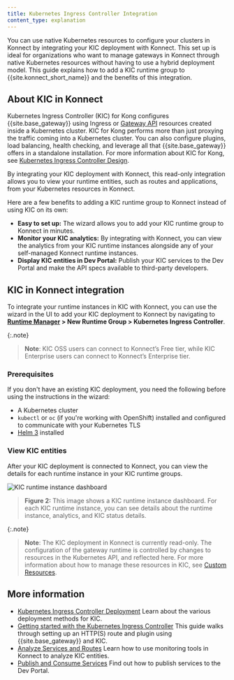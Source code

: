 ```yaml
---
title: Kubernetes Ingress Controller Integration
content_type: explanation
---
```


You can use native Kubernetes resources to configure your clusters in Konnect by integrating your KIC deployment with Konnect. This set up is ideal for organizations who want to manage gateways in Konnect through native Kubernetes resources without having to use a hybrid deployment model. This guide explains how to add a KIC runtime group to {{site.konnect_short_name}} and the benefits of this integration. 

## About KIC in Konnect

Kubernetes Ingress Controller (KIC) for Kong configures {{site.base_gateway}} using Ingress or [Gateway API](https://gateway-api.sigs.k8s.io/) resources created inside a Kubernetes cluster. KIC for Kong performs more than just proxying the traffic coming into a Kubernetes cluster. You can also configure plugins, load balancing, health checking, and leverage all that {{site.base_gateway}} offers in a standalone installation. For more information about KIC for Kong, see [Kubernetes Ingress Controller Design](/kubernetes-ingress-controller/latest/concepts/design/). 

By integrating your KIC deployment with Konnect, this read-only integration allows you to view your runtime entities, such as routes and applications, from your Kubernetes resources in Konnect.  

Here are a few benefits to adding a KIC runtime group to Konnect instead of using KIC on its own:
* **Easy to set up:** The wizard allows you to add your KIC runtime group to Konnect in minutes.
* **Monitor your KIC analytics:** By integrating with Konnect, you can view the analytics from your KIC runtime instances alongside any of your self-managed Konnect runtime instances. 
* **Display KIC entities in Dev Portal:** Publish your KIC services to the Dev Portal and make the API specs available to third-party developers. 

## KIC in Konnect integration

To integrate your runtime instances in KIC with Konnect, you can use the wizard in the UI to add your KIC deployment to Konnect by navigating to **[Runtime Manager](https://cloud.konghq.com/runtime-manager) > New Runtime Group > Kubernetes Ingress Controller**.

{:.note}
> **Note**: KIC OSS users can connect to Konnect’s Free tier, while KIC Enterprise users can connect to Konnect’s Enterprise tier.

### Prerequisites

If you don't have an existing KIC deployment, you need the following before using the instructions in the wizard:
*  A Kubernetes cluster 
* `kubectl` or `oc` (if you're working with OpenShift) installed and configured to communicate with your Kubernetes TLS
* [Helm 3](https://helm.sh/docs/intro/install/) installed

### View KIC entities

After your KIC deployment is connected to Konnect, you can view the details for each runtime instance in your KIC runtime groups. 

![KIC runtime instance dashboard](/assets/images/docs/konnect/konnect-runtime-instance-kic.png)
> **Figure 2:** This image shows a KIC runtime instance dashboard. For each KIC runtime instance, you can see details about the runtime instance, analytics, and KIC status details.

{:.note}
> **Note**: The KIC deployment in Konnect is currently read-only. The configuration of the gateway runtime is controlled by changes to resources in the Kubernetes API, and reflected here. For more information about how to manage these resources in KIC, see [Custom Resources](/kubernetes-ingress-controller/latest/concepts/custom-resources/). 

## More information

* [Kubernetes Ingress Controller Deployment](/kubernetes-ingress-controller/latest/concepts/deployment/)
    Learn about the various deployment methods for KIC. 
* [Getting started with the Kubernetes Ingress Controller](/kubernetes-ingress-controller/latest/guides/getting-started/)
    This guide walks through setting up an HTTP(S) route and plugin using {{site.base_gateway}} and KIC.
* [Analyze Services and Routes](/konnect/analytics/services-and-routes/)
    Learn how to use monitoring tools in Konnect to analyze KIC entities.
* [Publish and Consume Services](/konnect/getting-started/publish-service/)
    Find out how to publish services to the Dev Portal.